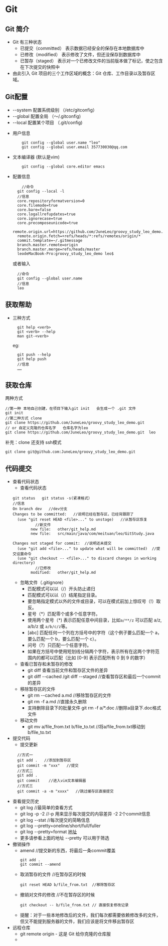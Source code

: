 # Git
## Git 简介
* Git 有三种状态     <br />
  * 已提交（committed） 表示数据已经安全的保存在本地数据库中
  * 已修改（modified） 表示修改了文件，但还没保存到数据库中
  * 已暂存（staged）  表示对一个已修改文件的当前版本做了标记，使之包含在下次提交的快照中
* 由此引入 Git 项目的三个工作区域的概念：Git 仓库、工作目录以及暂存区域。

## Git配置
* --system   配置系统级别    （/etc/gitconfig）
* --global   配置全局     （～/.gitconfig)
* --local    配置某个项目   （.git/config)

+ 用户信息
  ```shell
      git config --global user.name "leo"
      git config --global user.email 357730030@qq.com
    ```
- 文本编译器 (默认是vim)
  ```shell
      git config --global core.editor emacs
    ```    

+ 配置信息
  ```shell
      //命令
    git config --local -l
    //信息
    core.repositoryformatversion=0
    core.filemode=true
    core.bare=false
    core.logallrefupdates=true
    core.ignorecase=true
    core.precomposeunicode=true
    remote.origin.url=https://github.com/JuneLeo/groovy_study_leo_demo.git
    remote.origin.fetch=+refs/heads/*:refs/remotes/origin/*
    commit.template=~/.gitmessage
    branch.master.remote=origin
    branch.master.merge=refs/heads/master
    leodeMacBook-Pro:groovy_study_leo_demo leo$ 
    ```
  或者输入
  ```shell
    //命令
    git config --global user.name
    //信息
    leo
    ```
## 获取帮助
* 三种方式
  ```shell
    git help <verb>
    git <verb> --help
    man git-<verb>
  ```
  eg:
  ```shell
    git push --help
    git help push
    //信息
    ……
  ```
## 获取仓库
  两种方式 
  ```shell
  //第一种 本地自己创建，在项目下输入git init   会生成一个 .git 文件
  git init
  //第二种方式 clone 
  git clone https://github.com/JuneLeo/groovy_study_leo_demo.git
  // or 自定义克隆的仓库名字   仓库名字为leo
  git clone https://github.com/JuneLeo/groovy_study_leo_demo.git  leo 
  ``` 
  补充：clone 还支持 ssh模式
  ```shell
  git clone git@github.com:JuneLeo/groovy_study_leo_demo.git
  ```
## 代码提交
* 查看代码状态
  * 查看代码状态
  ```shell
  git status   git status -s(紧凑格式）
  //信息
  On branch dev   //dev分支
  Changes to be committed:   //说明已经在暂存区，已经背跟踪了
    (use "git reset HEAD <file>..." to unstage)   //从暂存区恢复
            //新文件
          new file:   other/git_help.md    
          new file:   src/main/java/com/meituan/leo/GitStudy.java
  
  Changes not staged for commit:  //说明还未提交
    (use "git add <file>..." to update what will be committed)  //提交设置命令
    (use "git checkout -- <file>..." to discard changes in working directory)
            //已修改
          modified:   other/git_help.md

  ```
  * 忽略文件（.gitignore）     <br />
    * 匹配模式可以以（/）开头防止递归
    * 匹配模式可以以（/）结尾指定目录。
    * 要忽略指定模式以外的文件或目录，可以在模式前加上惊叹号（!）取反。
    * 星号（*）匹配零个或多个任意字符。
    * 使用两个星号（*) 表示匹配任意中间目录，比如`a/**/z` 可以匹配 a/z, a/b/z 或 `a/b/c/z`等。
    * [abc] 匹配任何一个列在方括号中的字符（这个例子要么匹配一个 a，要么匹配一个 b，要么匹配一个 c）。
    * 问号（?）只匹配一个任意字符。
    * 如果在方括号中使用短划线分隔两个字符，表示所有在这两个字符范围内的都可以匹配（比如 [0-9] 表示匹配所有 0 到 9 的数字）
  * 查看已暂存和未暂存的修改
    * git diff  查看当前文件和暂存区文件的差异
    * git diff --cached  /git diff --staged   //查看暂存区和最后一个commit的差异  
  * 移除暂存区的文件
    * git rm --cached a.md   //移除暂存区的文件
    * git rm -f a.md //直接永久删除  
    * 支持删除目录下的批量文件     git rm -f a/\*.doc     //删除a目录下.doc格式文件
  * 移动文件
    * git mv a/file_from.txt b/file_to.txt     //将a/file_from.txt移动到b/file_to.txt  
* 提交代码  
  * 提交更新
  ```shell
    //方式一
    git add .   //添加到暂存区
    git commit -m "xxx"   //提交
    //方式二
    git add .
    git commit    //进入vim文本编辑器
    //方式三
    git commit -a -m "xxxx"   //跳过缓存区直接提交
  ```
* 查看提交历史
  * git log  //最简单的查看方式
  * git log -p -2   //-p 用来显示每次提交的内容差异   -2 2个commit信息
  * git log --stat  //每次提交的简略信息
  * git log --pretty=oneline/short/full/fuller
  * git log --pretty=format [地址](https://git-scm.com/book/zh/v2/Git-%E5%9F%BA%E7%A1%80-%E6%9F%A5%E7%9C%8B%E6%8F%90%E4%BA%A4%E5%8E%86%E5%8F%B2)
  * 更多请参看上面的地址   --pretty 可以用于筛选
* 撤销操作  
  * amend  //提交新的东西，将最后一条commit覆盖
    ```shell
    git add .
    git commit --amend
    ```
  * 取消暂存的文件     //在暂存区的时候
    ```shell
    git reset HEAD b/file_from.txt  //移除暂存区
    ```           
  * 撤销对文件的修改   //不在暂存区的时候
    ```shell
    git checkout -- b/file_from.txt // 直接恢复修改记录   
    ```
  * 提醒：对于一些本地修改后的文件，我们每次都需要依赖修改多的文件，但又不能提到服务器的文件，我们应该是将文件移出暂存区
* 远程仓库
  * git remote  origin - 这是 Git 给你克隆的仓库服
  *      